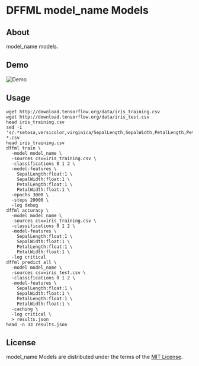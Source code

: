 # DFFML model_name Models

## About

model_name models.

## Demo

![Demo](https://github.com/intel/dffml/raw/master/docs/images/model_demo.gif)

## Usage

```console
wget http://download.tensorflow.org/data/iris_training.csv
wget http://download.tensorflow.org/data/iris_test.csv
head iris_training.csv
sed -i 's/.*setosa,versicolor,virginica/SepalLength,SepalWidth,PetalLength,PetalWidth,classification/g' *.csv
head iris_training.csv
dffml train \
  -model model_name \
  -sources csv=iris_training.csv \
  -classifications 0 1 2 \
  -model-features \
    SepalLength:float:1 \
    SepalWidth:float:1 \
    PetalLength:float:1 \
    PetalWidth:float:1 \
  -epochs 3000 \
  -steps 20000 \
  -log debug
dffml accuracy \
  -model model_name \
  -sources csv=iris_training.csv \
  -classifications 0 1 2 \
  -model-features \
    SepalLength:float:1 \
    SepalWidth:float:1 \
    PetalLength:float:1 \
    PetalWidth:float:1 \
  -log critical
dffml predict all \
  -model model_name \
  -sources csv=iris_test.csv \
  -classifications 0 1 2 \
  -model-features \
    SepalLength:float:1 \
    SepalWidth:float:1 \
    PetalLength:float:1 \
    PetalWidth:float:1 \
  -caching \
  -log critical \
  > results.json
head -n 33 results.json
```

## License

model_name Models are distributed under the terms of the
[MIT License](LICENSE).
